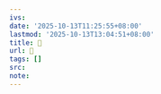 ```yaml
---
ivs:
date: '2025-10-13T11:25:55+08:00'
lastmod: '2025-10-13T13:04:51+08:00'
title: 󰋎
url: 󰋎
tags: []
src:
note:
---
```

